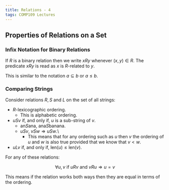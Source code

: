 ```yaml
---
title: Relations - 4
tags: COMP109 Lectures
---
```

## Properties of Relations on a Set
### Infix Notation for Binary Relations
If $R$ is a binary relation then we write $xRy$ whenever $(x,y)\in R$. The predicate $xRy$ is read as $x$ is $R$-related to $y$.

This is similar to the notation $a\subseteq b$ or $a\leq b$. 

### Comparing Strings
Consider relations $R,S$ and $L$ on the set of all strings:

* $R$-lexicographic ordering.
	* This is alphabetic ordering.
* $uSv$ if, and only if, $u$ is a sub-string of $v$.
	* $\text{an}S\text{ana},\ \text{ana}S\text{banana}$.
	* $uSv,\ vSw\Rightarrow uSw$.\
		* This means that for any ordering such as $u$ then $v$ the ordering of $u$ and $w$ is also true provided that we know that $v<w$.
* $uLv$ if, and only if, $\text{len}(u)\leq \text{len}(v)$.

For any of these relations:

$$\forall u,v \text{ if } uRv \text{ and } vRu\Rightarrow u=v$$

This means if the relation works both ways then they are equal in terms of the ordering.